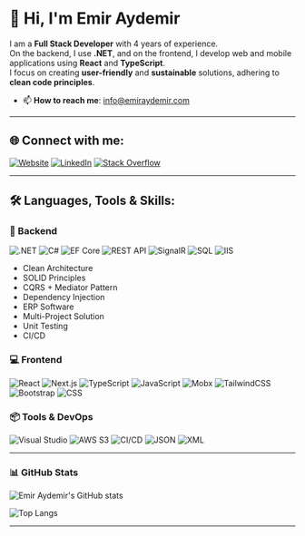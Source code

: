# 👋 Hi, I'm Emir Aydemir

I am a **Full Stack Developer** with 4 years of experience.  
On the backend, I use **.NET**, and on the frontend, I develop web and mobile applications using **React** and **TypeScript**.  
I focus on creating **user-friendly** and **sustainable** solutions, adhering to **clean code principles**.

- 📫 **How to reach me**: info@emiraydemir.com

---

## 🌐 Connect with me:
[![Website](https://img.shields.io/badge/Website-000?style=for-the-badge&logo=google-chrome&logoColor=white)](https://emiraydemir.com/)
[![LinkedIn](https://img.shields.io/badge/LinkedIn-0A66C2?style=for-the-badge&logo=linkedin&logoColor=white)](https://www.linkedin.com/in/emir-muhammet-aydemir/)
[![Stack Overflow](https://img.shields.io/badge/Stack%20Overflow-FE7A16?style=for-the-badge&logo=stack-overflow&logoColor=white)](https://stackoverflow.com/users/22620218/emir-aydemir)

---

## 🛠️ Languages, Tools & Skills:

### 🧠 Backend
![.NET](https://img.shields.io/badge/.NET-512BD4?style=flat&logo=dotnet&logoColor=white)
![C#](https://img.shields.io/badge/C%23-239120?style=flat&logo=c-sharp&logoColor=white)
![EF Core](https://img.shields.io/badge/EF%20Core-512BD4?style=flat&logo=dotnet&logoColor=white)
![REST API](https://img.shields.io/badge/REST%20API-007ACC?style=flat&logo=apachespark&logoColor=white)
![SignalR](https://img.shields.io/badge/SignalR-5C2D91?style=flat&logo=signal&logoColor=white)
![SQL](https://img.shields.io/badge/SQL-CC2927?style=flat&logo=microsoftsqlserver&logoColor=white)
![IIS](https://img.shields.io/badge/IIS-0078D7?style=flat&logo=windows&logoColor=white)

- Clean Architecture  
- SOLID Principles  
- CQRS + Mediator Pattern  
- Dependency Injection  
- ERP Software  
- Multi-Project Solution  
- Unit Testing  
- CI/CD  

### 💻 Frontend
![React](https://img.shields.io/badge/React-20232A?style=flat&logo=react&logoColor=61DAFB)
![Next.js](https://img.shields.io/badge/Next.js-000000?style=flat&logo=nextdotjs&logoColor=white)
![TypeScript](https://img.shields.io/badge/TypeScript-007ACC?style=flat&logo=typescript&logoColor=white)
![JavaScript](https://img.shields.io/badge/JavaScript-F7DF1E?style=flat&logo=javascript&logoColor=black)
![Mobx](https://img.shields.io/badge/MobX-FF9955?style=flat&logo=mobx&logoColor=white)
![TailwindCSS](https://img.shields.io/badge/Tailwind_CSS-38B2AC?style=flat&logo=tailwind-css&logoColor=white)
![Bootstrap](https://img.shields.io/badge/Bootstrap-563D7C?style=flat&logo=bootstrap&logoColor=white)
![CSS](https://img.shields.io/badge/CSS-1572B6?style=flat&logo=css3&logoColor=white)

### 📦 Tools & DevOps
![Visual Studio](https://img.shields.io/badge/Visual%20Studio-5C2D91?style=flat&logo=visualstudio&logoColor=white)
![AWS S3](https://img.shields.io/badge/AWS_S3-232F3E?style=flat&logo=amazonaws&logoColor=white)
![CI/CD](https://img.shields.io/badge/CI%2FCD-0A0A0A?style=flat&logo=githubactions&logoColor=white)
![JSON](https://img.shields.io/badge/JSON-000000?style=flat&logo=json&logoColor=white)
![XML](https://img.shields.io/badge/XML-EB5424?style=flat&logo=w3c&logoColor=white)

---

### 📊 GitHub Stats
![Emir Aydemir's GitHub stats](https://github-readme-stats.vercel.app/api?username=emirmaydemir&show_icons=true&theme=tokyonight)

![Top Langs](https://github-readme-stats.vercel.app/api/top-langs/?username=emirmaydemir&layout=compact&theme=tokyonight)



---
